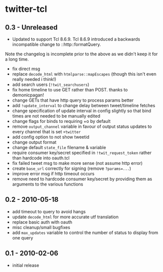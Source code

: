 # twitter-tcl

## 0.3 - Unreleased

* Updated to support Tcl 8.6.9. Tcl 8.6.9 introduced a backwards
  incompatible change to ::http::formatQuery.

Note the changelog is incomplete prior to the above as we didn't keep it
for a long time.

- fix direct msg
- replace `decode_html` with `htmlparse::mapEscapes` (though this isn't even
  really needed i think!)
- add search users (`!twit_searchusers`)
- fix home timeline to use GET rather than POST. thanks to demonicpagan!
- change GETs that have http query to process params better
- add `!update_interval` to change delay between tweet/timeline fetches
- change specification of update interval in config slightly so that bind
  times are not needed to be manually edited
- change flags for binds to requiring +o by default
- remove `output_channel` variable in favour of output status updates to
  every channel that is set `+twitter`
- add config option to not show tweetid
- change output format
- change default `state_file` filename & variable
- require consumer key/secret specified in `!twit_request_token` rather than
  hardcode into oauth.tcl
- fix failed tweet msg to make more sense (not assume http error)
- create `base_url` correctly for signing (remove `?params=...`)
- improve error msg if http timeout occurs
- remove need to hardcode consumer key/secret by providing them as arguments
  to the various functions


## 0.2 - 2010-05-18

- add timeout to query to avoid hangs
- update `decode_html` for more accurate utf translation
- replace basic auth with oauth
- misc cleanup/small bugfixes
- add `max_updates` variable to control the number of status to display from
  one query


## 0.1 - 2010-02-06

- initial release
